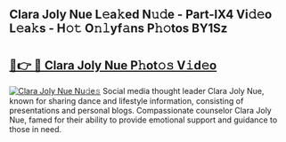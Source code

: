 ## Clara Joly Nue L𝚎a𝚔ed N𝚞𝚍e - Part-lX4 Vi𝚍𝚎o L𝚎a𝚔s - H𝚘𝚝 O𝚗𝚕yf𝚊ns P𝚑𝚘tos BY1Sz

# <h2><a href="http://kf9ssn.oniu.top/?m=Clara+Joly+Nue">🔗👉 🔴 Clara Joly Nue P𝚑ot𝚘𝚜 V𝚒d𝚎o</a></h2>

[![Clara Joly Nue Nu𝚍e𝚜](https://i.imgur.com/0qMVB7G.gif)](http://kf9ssn.oniu.top/?m=Clara+Joly+Nue)
Social media thought leader Clara Joly Nue, known for sharing dance and lifestyle information, consisting of presentations and personal blogs. Compassionate counselor Clara Joly Nue, famed for their ability to provide emotional support and guidance to those in need.  
